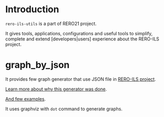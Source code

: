 # Introduction

`rero-ils-utils` is a part of RERO21 project.

It gives tools, applications, configurations and useful tools to simplify, complete and extend [developers|users] experience about the RERO-ILS project.

# graph\_by\_json

It provides few graph generator that use JSON file in [RERO-ILS project](https://github.com/rero/rero-ils/).

[Learn more about why this generator was done](https://github.com/rero/rero-ils/wiki/Data-graph-generation).

[And few examples](https://github.com/rero/rero-ils/wiki/Data-graph-generation#result).

It uses graphviz with `dot` command to generate graphs.
